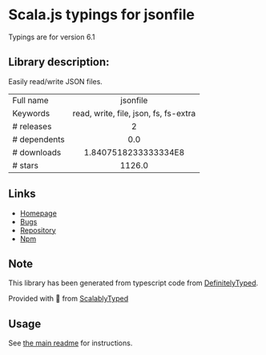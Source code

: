 
# Scala.js typings for jsonfile

Typings are for version 6.1

## Library description:
Easily read/write JSON files.

|                    |                 |
| ------------------ | :-------------: |
| Full name          | jsonfile |
| Keywords           | read, write, file, json, fs, fs-extra |
| # releases         | 2 |
| # dependents       | 0.0 |
| # downloads        | 1.8407518233333334E8 |
| # stars            | 1126.0 |

## Links
- [Homepage](https://github.com/jprichardson/node-jsonfile#readme)
- [Bugs](https://github.com/jprichardson/node-jsonfile/issues)
- [Repository](https://github.com/jprichardson/node-jsonfile)
- [Npm](https://www.npmjs.com/package/jsonfile)
    


## Note
This library has been generated from typescript code from [DefinitelyTyped](https://definitelytyped.org).

Provided with :purple_heart: from [ScalablyTyped](https://github.com/oyvindberg/ScalablyTyped)

## Usage
See [the main readme](../../readme.md) for instructions.


